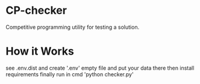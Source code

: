 # CP-checker
Competitive programming utility for testing a solution.
# How it Works
see .env.dist and create '.env' empty file and put your data there
then install requirements
finally run in cmd 'python checker.py'
